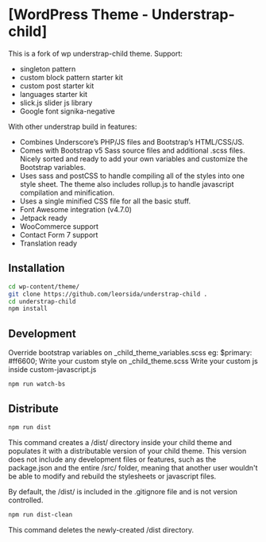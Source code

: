 # [WordPress Theme - Understrap-child]

This is a fork of wp understrap-child theme.
Support:

- singleton pattern
- custom block pattern starter kit
- custom post starter kit
- languages starter kit
- slick.js slider js library
- Google font signika-negative

With other understrap build in features:

- Combines Underscore’s PHP/JS files and Bootstrap’s HTML/CSS/JS.
- Comes with Bootstrap v5 Sass source files and additional .scss files. Nicely sorted and ready to add your own variables and customize the Bootstrap variables.
- Uses sass and postCSS to handle compiling all of the styles into one style sheet. The theme also includes rollup.js to handle javascript compilation and minification.
- Uses a single minified CSS file for all the basic stuff.
- Font Awesome integration (v4.7.0)
- Jetpack ready
- WooCommerce support
- Contact Form 7 support
- Translation ready

## Installation

```bash
cd wp-content/theme/
git clone https://github.com/leorsida/understrap-child .
cd understrap-child
npm install
```

## Development

Override bootstrap variables on _child_theme_variables.scss eg: $primary: #ff6600;
Write your custom style on _child_theme.scss
Write your custom js inside custom-javascript.js

```bash
npm run watch-bs
```

## Distribute

```bash
npm run dist
```

This command creates a /dist/ directory inside your child theme and populates it with a distributable version of your child theme. This version does not include any development files or features, such as the package.json and the entire /src/ folder, meaning that another user wouldn't be able to modify and rebuild the stylesheets or javascript files.

By default, the /dist/ is included in the .gitignore file and is not version controlled.

```bash
npm run dist-clean
```

This command deletes the newly-created /dist directory.